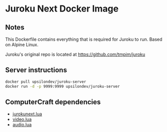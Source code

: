 # Juroku Next Docker Image

## Notes

This Dockerfile contains everything that is required for Juroku to run. Based on Alpine Linux.

Juroku's original repo is located at https://github.com/tmpim/juroku

## Server instructions

```sh
docker pull upsilondev/juroku-server
docker run -d -p 9999:9999 upsilondev/juroku-server
```

## ComputerCraft dependencies

- [jurokunext.lua](https://gist.github.com/1lann/42bc03fca89c980917f9bb74152f57fa)
- [video.lua](https://gist.github.com/1lann/87b7610d32131a14ee2c5c047d26a7ce)
- [audio.lua](https://gist.github.com/1lann/87b7610d32131a14ee2c5c047d26a7ce)
